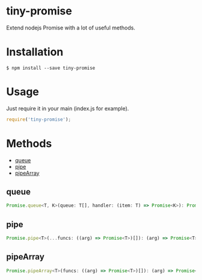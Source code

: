 # tiny-promise
Extend nodejs Promise with a lot of useful methods.
# Installation
`$ npm install --save tiny-promise`
# Usage
Just require it in your main (index.js for example).
```javascript
require('tiny-promise');
```
# Methods
- [queue](#queue)
- [pipe](#pipe)
- [pipeArray](#pipearray)
## queue
```javascript
Promise.queue<T, K>(queue: T[], handler: (item: T) => Promise<K>): Promise<K[]>
``` 
## pipe
```javascript
Promise.pipe<T>(...funcs: ((arg) => Promise<T>)[]): (arg) => Promise<T>
```
## pipeArray
```javascript 
Promise.pipeArray<T>(funcs: ((arg) => Promise<T>)[]): (arg) => Promise<T>
```
